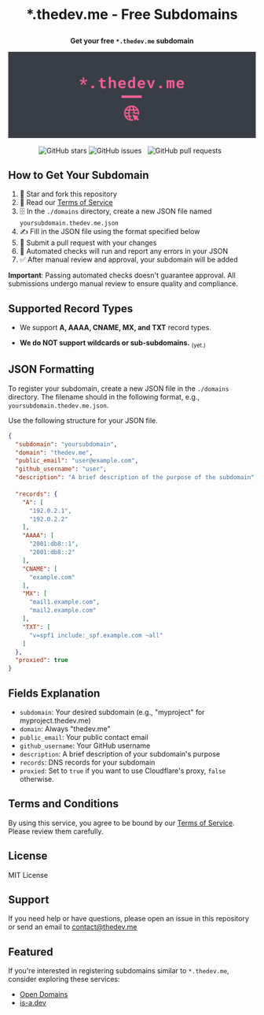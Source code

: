 # <p align="center"> *.thedev.me - Free Subdomains </p>
**<p align="center"> Get your free `*.thedev.me` subdomain </p>**

![header](media/header.png)
<p align="center">
    <img src="https://img.shields.io/github/stars/thedev-me/register" alt="GitHub stars">
    <img src="https://img.shields.io/github/issues/thedev-me/register" alt="GitHub issues">&nbsp;&nbsp;
    <img src="https://img.shields.io/github/issues-pr/thedev-me/register" alt="GitHub pull requests">&nbsp;&nbsp;
</p>


## How to Get Your Subdomain

1. 🌟 Star and fork this repository
2. 📰 Read our [Terms of Service](TERMS.md)
3. 🗄️ In the `./domains` directory, create a new JSON file named `yoursubdomain.thedev.me.json`
4. ✍️ Fill in the JSON file using the format specified below
5. 🫷 Submit a pull request with your changes
6. 🤖 Automated checks will run and report any errors in your JSON
7. ✅ After manual review and approval, your subdomain will be added

**Important**: Passing automated checks doesn't guarantee approval. All submissions undergo manual review to ensure quality and compliance.


## Supported Record Types

- We support **A, AAAA, CNAME, MX, and TXT** record types.

- **We do NOT support wildcards or sub-subdomains.** <sub>(yet.)</sub>


## JSON Formatting

To register your subdomain, create a new JSON file in the `./domains` directory. The filename should in the following format, e.g., `yoursubdomain.thedev.me.json`.

Use the following structure for your JSON file.

```json
{
  "subdomain": "yoursubdomain",
  "domain": "thedev.me",
  "public_email": "user@example.com",
  "github_username": "user",
  "description": "A brief description of the purpose of the subdomain",

  "records": {
    "A": [
      "192.0.2.1",
      "192.0.2.2"
    ],
    "AAAA": [
      "2001:db8::1",
      "2001:db8::2"
    ],
    "CNAME": [
      "example.com"
    ],
    "MX": [
      "mail1.example.com",
      "mail2.example.com"
    ],
    "TXT": [
      "v=spf1 include:_spf.example.com ~all"
    ]
  },
  "proxied": true
}
```


## Fields Explanation

- `subdomain`: Your desired subdomain (e.g., "myproject" for myproject.thedev.me)
- `domain`: Always "thedev.me"
- `public_email`: Your public contact email
- `github_username`: Your GitHub username
- `description`: A brief description of your subdomain's purpose
- `records`: DNS records for your subdomain
- `proxied`: Set to `true` if you want to use Cloudflare's proxy, `false` otherwise.


## Terms and Conditions

By using this service, you agree to be bound by our [Terms of Service](TERMS.md). Please review them carefully.


## License

MIT License


## Support

If you need help or have questions, please open an issue in this repository or send an email to contact@thedev.me


## Featured

If you're interested in registering subdomains similar to `*.thedev.me`, consider exploring these services:
- [Open Domains](https://open-domains.net)
- [is-a.dev](https://www.is-a.dev)
